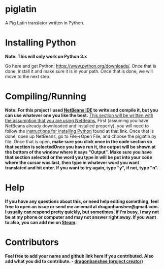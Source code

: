 # piglatin
A Pig Latin translator written in Python. 

<h1>Installing Python</h1>
<strong>Note: This will only work on Python 3.x</strong>

Go here and get Python: https://www.python.org/downloads/. Once that is done, install it and make sure it is in your path. Once that is done, we will move to the next step.


<h1>Compiling/Running</h1>
<strong>Note: For this project I used <a href="https://netbeans.org/">NetBeans IDE</a> to write and compile it, but you can use whatever one you like the best.</strong>
<u>This section will be written with the assumption that you are using NetBeans.</u>
First (assuming you have NetBeans already downloaded and installed properly), you will need to follow the <a href="http://wiki.netbeans.org/Python">instructions for installing Python</a> found at that link. Once that is done, open up NetBeans, go to File->Open File, and choose the piglatin.py file. Once that is open, <strong>make sure you click once in the code section so that section is selected</strong, then either hit the F6 key (default), or just click on the green triangle (play button) in the upper toolbar, to the right of the two hammers. 

Once you have run it, the output will be shown at the bottom of the window where it says "Output". <strong>Make sure you have that section selected or the word you type in will be put into your code where the cursor was last</strong>, then type in whatever word you want translated and hit enter. If you want to try again, type "y", if not, type "n".

<h1>Help</h1>
If you have any questions about this, or need help editing something, feel free to open an issue or send me an email at dragonbanshee@gmail.com. I usually can respond pretty quickly, but sometimes, if i'm busy, I may not be at my phone or computer and may not answer right away. If you want to also, you can add me on <a href="http://steamcommunity.com/id/dragonbanshee">Steam</a>.

<h1>Contributors</h1>
Feel free to add your name and github link here if you contributed. Also add what you did to contribute. 
- <a href="https://github.com/dragonbanshee">dragonbanshee (project creator)
